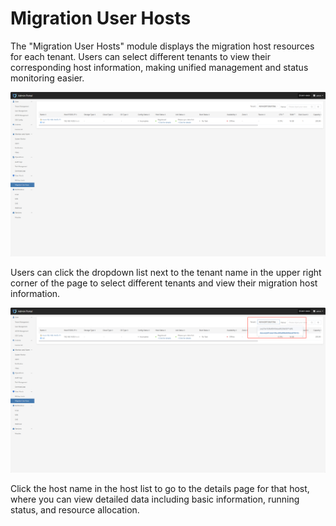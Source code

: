# Migration User Hosts 

The "Migration User Hosts" module displays the migration host resources for each tenant. Users can select different tenants to view their corresponding host information, making unified management and status monitoring easier.

![](./images/migration-1.png)

Users can click the dropdown list next to the tenant name in the upper right corner of the page to select different tenants and view their migration host information.

![](./images/migration-2.png)

Click the host name in the host list to go to the details page for that host, where you can view detailed data including basic information, running status, and resource allocation.